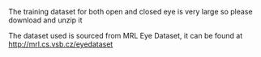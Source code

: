
The training dataset for both open and closed eye is very large so please download and unzip it

The dataset used is sourced from MRL Eye Dataset, it can be found at http://mrl.cs.vsb.cz/eyedataset 
